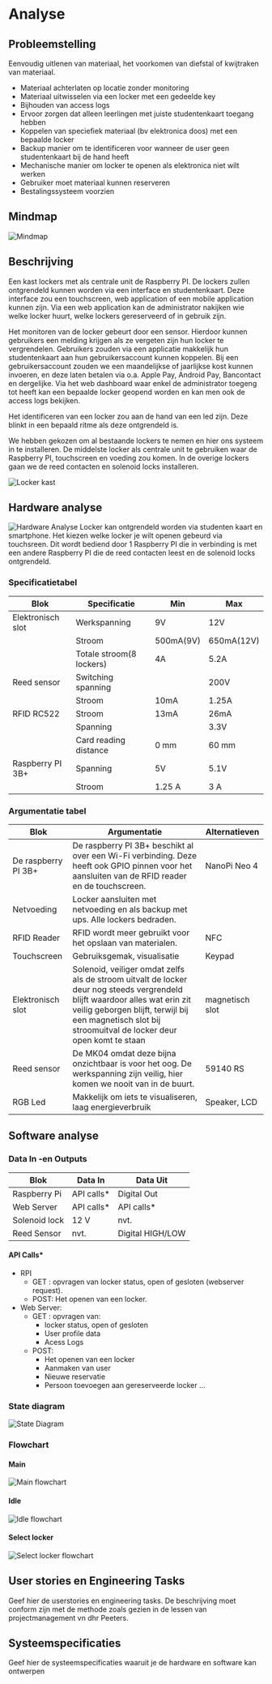 # Analyse

## Probleemstelling

Eenvoudig uitlenen van materiaal, het voorkomen van diefstal of kwijtraken van materiaal.

- Materiaal achterlaten op locatie zonder monitoring
- Materiaal uitwisselen via een locker met een gedeelde key
- Bijhouden van access logs
- Ervoor zorgen dat alleen leerlingen met juiste studentenkaart toegang hebben
- Koppelen van speciefiek materiaal (bv elektronica doos) met een bepaalde locker
- Backup manier om te identificeren voor wanneer de user geen studentenkaart bij de hand heeft
- Mechanische manier om locker te openen als elektronica niet wilt werken
- Gebruiker moet materiaal kunnen reserveren
- Bestalingssysteem voorzien

## Mindmap

![Mindmap](img/mindmap_new.png)

## Beschrijving

Een kast lockers met als centrale unit de Raspberry PI. De lockers zullen ontgrendeld kunnen worden via een interface en studentenkaart. Deze interface zou een 
touchscreen, web application of een mobile application kunnen zijn. Via een web application kan de administrator nakijken wie welke locker huurt, welke lockers gereserveerd of in gebruik zijn.

Het monitoren van de locker gebeurt door een sensor. Hierdoor kunnen gebruikers een melding krijgen als ze vergeten zijn hun locker te 
vergrendelen. Gebruikers zouden via een applicatie makkelijk hun studentenkaart aan hun gebruikersaccount kunnen koppelen. Bij een gebruikersaccount zouden we een 
maandelijkse of jaarlijkse kost kunnen invoeren, en deze laten betalen via o.a. Apple Pay, Android Pay, Bancontact en dergelijke. 
Via het web dashboard waar enkel de administrator toegeng tot heeft kan een bepaalde locker geopend worden en kan men ook de access logs bekijken. 

Het identificeren van een locker zou aan de hand van een led zijn. Deze blinkt in een bepaald ritme als deze ontgrendeld is.

We hebben gekozen om al bestaande lockers te nemen en hier ons systeem in te installeren. De middelste locker als centrale unit te gebruiken waar de Raspberry PI, touchscreen en voeding zou komen. In de overige lockers gaan we de reed contacten en solenoid locks installeren.

![Locker kast](img/lockerkast.jpg)

## Hardware analyse
![Hardware Analyse](img/Hardware_Diagram_finaal.jpg) 
Locker kan ontgrendeld worden via studenten kaart en smartphone. Het kiezen welke locker je wilt openen gebeurd via touchsreen. Dit wordt bediend door 1 Raspberry PI die in verbinding is met een andere Raspberry PI die de reed contacten leest en de solenoid locks ontgrendeld.

### Specificatietabel
| Blok            | Specificatie  | Min     | Max |
|-----------      |---------------|-----    |-----|
|Elektronisch slot|Werkspanning   |9V       |12V  |
|                 |Stroom         |500mA(9V)|650mA(12V)|
|                 |Totale stroom(8 lockers)|4A|5.2A|
|Reed sensor      |Switching spanning|      |200V |
|                 |Stroom         |10mA     |1.25A|
|RFID RC522       |Stroom         |13mA     |26mA |
|                 |Spanning       |         |3.3V |
|                 |Card reading distance|0 mm| 60 mm|
|Raspberry PI 3B+ |Spanning       |5V       |5.1V |
|                 |Stroom         |1.25 A   |3 A  |

### Argumentatie tabel
| Blok          | Argumentatie       | Alternatieven          |
| ------------- | ------------- | -----             |
| De raspberry PI 3B+  | De raspberry PI 3B+ beschikt al over een Wi-Fi verbinding. Deze heeft ook GPIO pinnen voor het aansluiten van de RFID reader en de touchscreen.     | NanoPi Neo 4      |
| Netvoeding    | Locker aansluiten met netvoeding en als backup met ups. Alle lockers bedraden.         |          |
|RFID Reader | RFID wordt meer gebruikt voor het opslaan van materialen.          | NFC              |
| Touchscreen   | Gebruiksgemak, visualisatie           |Keypad  |
| Elektronisch slot| Solenoid, veiliger omdat zelfs als de stroom uitvalt de locker deur nog steeds vergrendeld blijft waardoor alles wat erin zit veilig geborgen blijft, terwijl bij een magnetisch slot bij stroomuitval de locker deur open komt te staan| magnetisch slot|
|Reed sensor| De MK04 omdat deze bijna onzichtbaar is voor het oog. De werkspanning zijn veilig, hier komen we nooit van in de buurt.| 59140 RS|
|RGB Led| Makkelijk om iets te visualiseren, laag energieverbruik | Speaker, LCD|

## Software analyse
### Data In -en Outputs

| Blok          | Data In       | Data Uit          |
| ------------- | ------------- | -----             |
| Raspberry Pi  | API calls*    | Digital Out       |
| Web Server    | API calls*    | API calls*        |
| Solenoid lock | 12 V          | nvt.              |
| Reed Sensor   | nvt.          | Digital HIGH/LOW  |

#### API Calls* 
  * RPI
    - GET : opvragen van locker status, open of gesloten (webserver request).
    - POST: Het openen van een locker.
  * Web Server:
    - GET : opvragen van:
       - locker status, open of gesloten
       - User profile data
       - Acess Logs
    - POST: 
       - Het openen van een locker
       - Aanmaken van user
       - Nieuwe reservatie
       - Persoon toevoegen aan gereserveerde locker
         ...
  
### State diagram
![State Diagram](img/state_diagram_raspberry_pi.png)

### Flowchart
#### Main
![Main flowchart](img/flowcharts/main_flowchart.png)

#### Idle
![Idle flowchart](img/flowcharts/idle_flowchart.png)

#### Select locker
![Select locker flowchart](img/flowcharts/select_locker_flowchart.png)

## User stories en Engineering Tasks

Geef hier de userstories en engineering tasks. De beschrijving moet conform zijn met de methode zoals gezien in de lessen  van projectmanagement vn dhr Peeters.

## Systeemspecificaties

Geef hier de systeemspecificaties waaruit je de hardware en software kan ontwerpen

